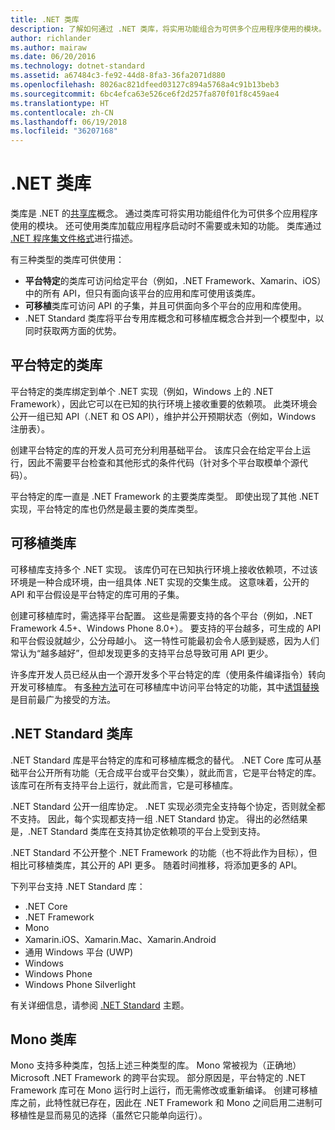 ```yaml
---
title: .NET 类库
description: 了解如何通过 .NET 类库，将实用功能组合为可供多个应用程序使用的模块。
author: richlander
ms.author: mairaw
ms.date: 06/20/2016
ms.technology: dotnet-standard
ms.assetid: a67484c3-fe92-44d8-8fa3-36fa2071d880
ms.openlocfilehash: 8026ac821dfeed03127c894a5768a4c91b13beb3
ms.sourcegitcommit: 6bc4efca63e526ce6f2d257fa870f01f8c459ae4
ms.translationtype: HT
ms.contentlocale: zh-CN
ms.lasthandoff: 06/19/2018
ms.locfileid: "36207168"
---
```

# <a name="net-class-libraries"></a>.NET 类库

类库是 .NET 的[共享库](https://en.wikipedia.org/wiki/Library_%28computing%29#Shared_libraries)概念。 通过类库可将实用功能组件化为可供多个应用程序使用的模块。 还可使用类库加载应用程序启动时不需要或未知的功能。 类库通过 [.NET 程序集文件格式](assembly-format.md)进行描述。

有三种类型的类库可供使用：

*   **平台特定**的类库可访问给定平台（例如，.NET Framework、Xamarin、iOS）中的所有 API，但只有面向该平台的应用和库可使用该类库。
*   **可移植**类库可访问 API 的子集，并且可供面向多个平台的应用和库使用。
*   .NET Standard 类库将平台专用库概念和可移植库概念合并到一个模型中，以同时获取两方面的优势。

## <a name="platform-specific-class-libraries"></a>平台特定的类库

平台特定的类库绑定到单个 .NET 实现（例如，Windows 上的 .NET Framework），因此它可以在已知的执行环境上接收重要的依赖项。 此类环境会公开一组已知 API（.NET 和 OS API），维护并公开预期状态（例如，Windows 注册表）。

创建平台特定的库的开发人员可充分利用基础平台。 该库只会在给定平台上运行，因此不需要平台检查和其他形式的条件代码（针对多个平台取模单个源代码）。

平台特定的库一直是 .NET Framework 的主要类库类型。 即使出现了其他 .NET 实现，平台特定的库也仍然是最主要的类库类型。

## <a name="portable-class-libraries"></a>可移植类库

可移植库支持多个 .NET 实现。 该库仍可在已知执行环境上接收依赖项，不过该环境是一种合成环境，由一组具体 .NET 实现的交集生成。 这意味着，公开的 API 和平台假设是平台特定的库可用的子集。

创建可移植库时，需选择平台配置。 这些是需要支持的各个平台（例如，.NET Framework 4.5+、Windows Phone 8.0+）。 要支持的平台越多，可生成的 API 和平台假设就越少，公分母越小。 这一特性可能最初会令人感到疑惑，因为人们常认为“越多越好”，但却发现更多的支持平台总导致可用 API 更少。

许多库开发人员已经从由一个源开发多个平台特定的库（使用条件编译指令）转向开发可移植库。 有[多种方法](https://blog.stephencleary.com/2012/11/portable-class-library-enlightenment.html)可在可移植库中访问平台特定的功能，其中[诱饵替换](https://log.paulbetts.org/the-bait-and-switch-pcl-trick/)是目前最广为接受的方法。

## <a name="net-standard-class-libraries"></a>.NET Standard 类库

.NET Standard 库是平台特定的库和可移植库概念的替代。 .NET Core 库可从基础平台公开所有功能（无合成平台或平台交集），就此而言，它是平台特定的库。 该库可在所有支持平台上运行，就此而言，它是可移植库。

.NET Standard 公开一组库协定。 .NET 实现必须完全支持每个协定，否则就全都不支持。 因此，每个实现都支持一组 .NET Standard 协定。 得出的必然结果是，.NET Standard 类库在支持其协定依赖项的平台上受到支持。

.NET Standard 不公开整个 .NET Framework 的功能（也不将此作为目标），但相比可移植类库，其公开的 API 更多。 随着时间推移，将添加更多的 API。

下列平台支持 .NET Standard 库：

* .NET Core
* .NET Framework
* Mono
* Xamarin.iOS、Xamarin.Mac、Xamarin.Android
* 通用 Windows 平台 (UWP)
* Windows
* Windows Phone
* Windows Phone Silverlight

有关详细信息，请参阅 [.NET Standard](net-standard.md) 主题。

## <a name="mono-class-libraries"></a>Mono 类库

Mono 支持多种类库，包括上述三种类型的库。 Mono 常被视为（正确地）Microsoft .NET Framework 的跨平台实现。 部分原因是，平台特定的 .NET Framework 库可在 Mono 运行时上运行，而无需修改或重新编译。 创建可移植库之前，此特性就已存在，因此在 .NET Framework 和 Mono 之间启用二进制可移植性是显而易见的选择（虽然它只能单向运行）。
